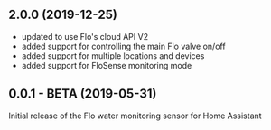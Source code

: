 ## 2.0.0 (2019-12-25)

- updated to use Flo's cloud API V2
- added support for controlling the main Flo valve on/off
- added support for multiple locations and devices
- added support for FloSense monitoring mode

## 0.0.1 - BETA (2019-05-31)

Initial release of the Flo water monitoring sensor for Home Assistant
